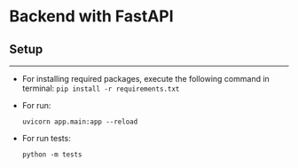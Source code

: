 # Backend with FastAPI

## Setup

---
* For installing required packages, execute the following command in terminal:
    ``pip install -r requirements.txt``
* For run:
    
    ``uvicorn app.main:app --reload``
* For run tests:

    ``python -m tests``